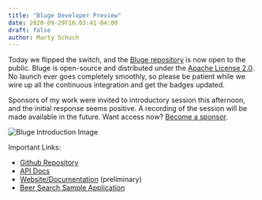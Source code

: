 ```yaml
---
title: "Bluge Developer Preview"
date: 2020-09-29T16:03:41-04:00
draft: false
author: Marty Schoch
---
```


Today we flipped the switch, and the [Bluge repository](https://github.com/blugelabs/bluge/) is now open to the public. Bluge is open-source and distributed under the [Apache License 2.0](https://www.apache.org/licenses/LICENSE-2.0). No launch ever goes completely smoothly, so please be patient while we wire up all the continuous integration and get the badges updated.

Sponsors of my work were invited to introductory session this afternoon, and the initial response seems positive. A recording of the session will be made available in the future.  Want access now?  [Become a sponsor](https://github.com/sponsors/mschoch).

![Bluge Introduction Image](/img/bluge-introduction-session.png)

Important Links:
- [Github Repository](https://github.com/blugelabs/bluge/)
- [API Docs](https://pkg.go.dev/github.com/blugelabs/bluge)
- [Website/Documentation](https://blugelabs.com/bluge/) (preliminary)
- [Beer Search Sample Application](https://github.com/blugelabs/beer-search)

